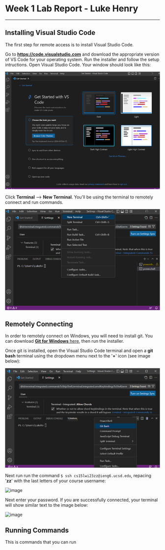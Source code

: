 # Week 1 Lab Report - Luke Henry
***

## Installing Visual Studio Code
The first step for remote access is to install Visual Studio Code.

Go to **https://code.visualstudio.com** and download the appropriate version of VS Code for your operating system. Run the installer and follow the setup intructions. Open Visual Studio Code. Your window should look like this:

![Screenshot of VS Code window](https://raw.githubusercontent.com/LukeHenry04/cse15l-lab-reports/main/VS_Code.png)

Click **Terminal** --> **New Terminal**. You'll be using the terminal to remotely connect and run commands.

![Screenshot of VS Code Terminal](https://raw.githubusercontent.com/LukeHenry04/cse15l-lab-reports/main/VS_CodeTerminal.png)

## Remotely Connecting
In order to remotely connect on Windows, you will need to install git. You can download [**Git for Windows** here](https://gitforwindows.org/), then run the installer. 

Once git is installed, open the Visual Studio Code terminal and open a **git bash** terminal using the dropdown menu next to the '**+**' icon (see image below):

![Screenshot of git bash terminal](https://raw.githubusercontent.com/LukeHenry04/cse15l-lab-reports/main/VS_GitBash.png)

Next run run the command `$ ssh cs15lwi23zz@ieng6.ucsd.edu`, repacing '**zz**' with the last letters of your course username:

![image](placeholder)

Next enter your password. If you are successfully connected, your terminal will show similar text to the image below:

![image](placeholder)

## Running Commands
This is commands that you can run
